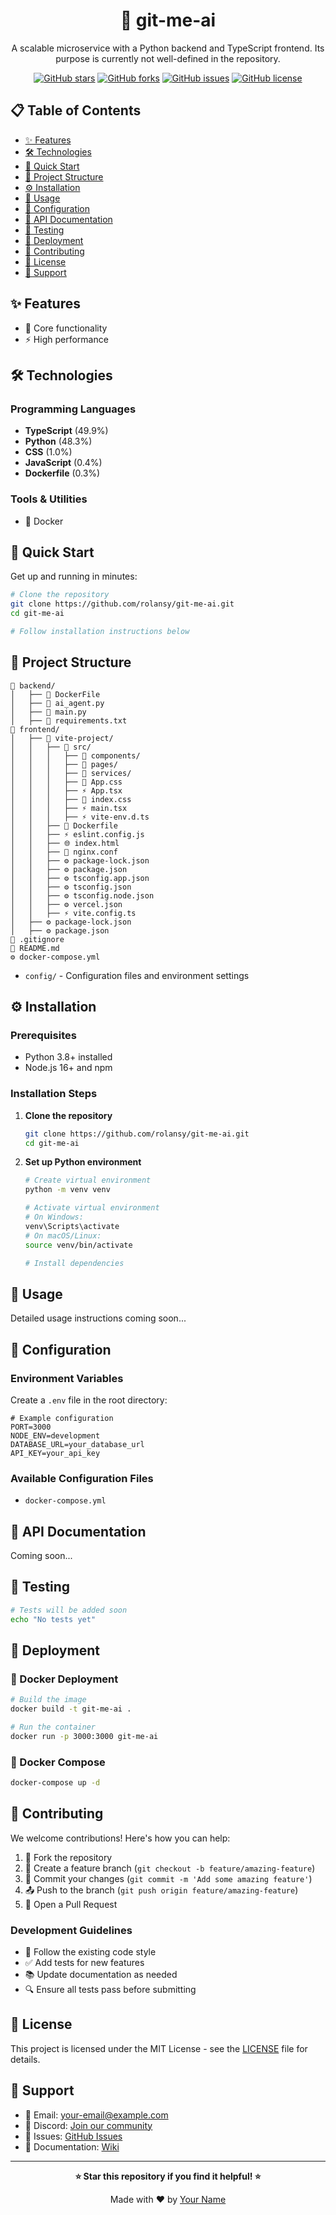 <div align="center">

# 🐳 git-me-ai

A scalable microservice with a Python backend and TypeScript frontend. Its purpose is currently not well-defined in the repository.

[![GitHub stars](https://img.shields.io/github/stars/{github_user}/{repo_name})](https://github.com/{github_user}/{repo_name}/stargazers)
[![GitHub forks](https://img.shields.io/github/forks/{github_user}/{repo_name})](https://github.com/{github_user}/{repo_name}/network)
[![GitHub issues](https://img.shields.io/github/issues/{github_user}/{repo_name})](https://github.com/{github_user}/{repo_name}/issues)
[![GitHub license](https://img.shields.io/github/license/{github_user}/{repo_name})](https://github.com/{github_user}/{repo_name}/blob/main/LICENSE)



</div>

## 📋 Table of Contents

- [✨ Features](#-features)
- [🛠️ Technologies](#️-technologies)
- [🚀 Quick Start](#-quick-start)
- [📁 Project Structure](#-project-structure)
- [⚙️ Installation](#️-installation)
- [🎯 Usage](#-usage)
- [🔧 Configuration](#-configuration)
- [📖 API Documentation](#-api-documentation)
- [🧪 Testing](#-testing)
- [🚢 Deployment](#-deployment)
- [🤝 Contributing](#-contributing)
- [📝 License](#-license)
- [💬 Support](#-support)

## ✨ Features

- 🚀 Core functionality
- ⚡ High performance

## 🛠️ Technologies

### Programming Languages

- **TypeScript** (49.9%)
- **Python** (48.3%)
- **CSS** (1.0%)
- **JavaScript** (0.4%)
- **Dockerfile** (0.3%)

### Tools & Utilities

- 🐳 Docker

## 🚀 Quick Start

Get up and running in minutes:

```bash
# Clone the repository
git clone https://github.com/rolansy/git-me-ai.git
cd git-me-ai

# Follow installation instructions below
```

## 📁 Project Structure

```
📁 backend/
│   ├── 🐳 DockerFile
│   ├── 🐍 ai_agent.py
│   ├── 🐍 main.py
│   ├── 📝 requirements.txt
📁 frontend/
│   ├── 📁 vite-project/
│   │   ├── 📁 src/
│   │   │   ├── 📁 components/
│   │   │   ├── 📁 pages/
│   │   │   ├── 📁 services/
│   │   │   ├── 🎨 App.css
│   │   │   ├── ⚡ App.tsx
│   │   │   ├── 🎨 index.css
│   │   │   ├── ⚡ main.tsx
│   │   │   ├── ⚡ vite-env.d.ts
│   │   ├── 🐳 Dockerfile
│   │   ├── ⚡ eslint.config.js
│   │   ├── 🌐 index.html
│   │   ├── 📄 nginx.conf
│   │   ├── ⚙️ package-lock.json
│   │   ├── ⚙️ package.json
│   │   ├── ⚙️ tsconfig.app.json
│   │   ├── ⚙️ tsconfig.json
│   │   ├── ⚙️ tsconfig.node.json
│   │   ├── ⚙️ vercel.json
│   │   ├── ⚡ vite.config.ts
│   ├── ⚙️ package-lock.json
│   ├── ⚙️ package.json
📄 .gitignore
📝 README.md
⚙️ docker-compose.yml
```

- `config/` - Configuration files and environment settings

## ⚙️ Installation

### Prerequisites

- Python 3.8+ installed
- Node.js 16+ and npm

### Installation Steps

1. **Clone the repository**
   ```bash
   git clone https://github.com/rolansy/git-me-ai.git
   cd git-me-ai
   ```

2. **Set up Python environment**
   ```bash
   # Create virtual environment
   python -m venv venv

   # Activate virtual environment
   # On Windows:
   venv\Scripts\activate
   # On macOS/Linux:
   source venv/bin/activate

   # Install dependencies
   ```


## 🎯 Usage

Detailed usage instructions coming soon...

## 🔧 Configuration

### Environment Variables

Create a `.env` file in the root directory:

```env
# Example configuration
PORT=3000
NODE_ENV=development
DATABASE_URL=your_database_url
API_KEY=your_api_key
```

### Available Configuration Files

- `docker-compose.yml`


## 📖 API Documentation

Coming soon...

## 🧪 Testing

```bash
# Tests will be added soon
echo "No tests yet"
```

## 🚢 Deployment

### 🐳 Docker Deployment

```bash
# Build the image
docker build -t git-me-ai .

# Run the container
docker run -p 3000:3000 git-me-ai
```

### 🐳 Docker Compose

```bash
docker-compose up -d
```



## 🤝 Contributing

We welcome contributions! Here's how you can help:

1. 🍴 Fork the repository
2. 🌿 Create a feature branch (`git checkout -b feature/amazing-feature`)
3. 💾 Commit your changes (`git commit -m 'Add some amazing feature'`)
4. 📤 Push to the branch (`git push origin feature/amazing-feature`)
5. 🔄 Open a Pull Request

### Development Guidelines

- 📝 Follow the existing code style
- ✅ Add tests for new features
- 📚 Update documentation as needed
- 🔍 Ensure all tests pass before submitting

## 📝 License

This project is licensed under the MIT License - see the [LICENSE](LICENSE) file for details.

## 💬 Support

- 📧 Email: [your-email@example.com](mailto:your-email@example.com)
- 💬 Discord: [Join our community](https://discord.gg/yourserver)
- 🐛 Issues: [GitHub Issues](https://github.com/{github_user}/{repo_name}/issues)
- 📖 Documentation: [Wiki](https://github.com/{github_user}/{repo_name}/wiki)

---

<div align="center">

**⭐ Star this repository if you find it helpful! ⭐**

Made with ❤️ by [Your Name](https://github.com/{github_user})

</div>